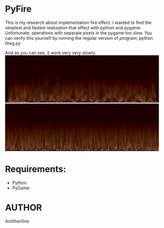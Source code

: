 # PyFire
This is my research about implementation fire effect.
I wanted to find the simplest and fastest realization that effect with python and pygame.
Unfortunate, operations with separate pixels in the pygame too slow.
You can verify this yourself by running the regular version of program:
	python fireg.py

And as you can see, it work very very slowly:
![variant2](img/fireg2.gif)
![variant3](img/fireg3.gif)

# Requirements:

* Python
* PyGame

# AUTHOR
   An0ther0ne

